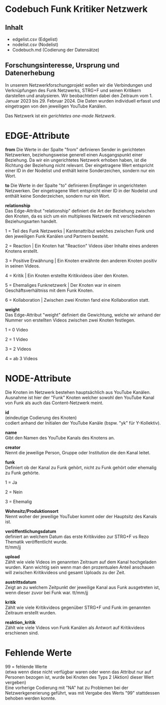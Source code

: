 # Codebuch Funk Kritiker Netzwerk

## Inhalt
- edgelist.csv (Edgelist)
- nodelist.csv (Nodelist)
- Codebuch.md (Codierung der Datensätze)

## Forschungsinteresse, Ursprung und Datenerhebung
In unserem Netzwerkforschungprojekt wollen wir die Verbindungen und Verknüpfungen des Funk Netzwerks, STRG+F und seinen Kritikern darstellen und analysieren. Wir beobachteten dabei den Zeitraum vom 1. Januar 2023 bis 29. Februar 2024. Die Daten wurden individuell erfasst und eingetragen von den jeweiligen YouTube Kanälen.

Das Netzwerk ist ein *gerichtetes one-mode Netzwerk*. 

# EDGE-Attribute

**from**
Die Werte in der Spalte "from" definieren Sender in gerichteten Netzwerken, beziehungsweise generell einen Ausgangspunkt einer Beziehung. Da wir ein ungerichtetes Netzwerk erhoben haben, ist die Richtung der Beziehung nicht relevant. Der eingetragene Wert entspricht einer ID in der Nodelist und enthält keine Sonderzeichen, sondern nur ein Wort.

**to**
Die Werte in der Spalte "to" definieren Empfänger in ungerichteten Netzwerken. Der eingetragene Wert entspricht einer ID in der Nodelist und enthält keine Sonderzeichen, sondern nur ein Wort.

**relationship**  
Das Edge-Attribut "relationship" definiert die Art der Beziehung zwischen den Knoten, da es sich um ein multiplexes Netzwerk mit verschiedenen Beziehungsarten handelt. 

1 = Teil des Funk Netzwerks | Kantenattribut welches zwischen Funk und den jeweiligen Funk Kanälen und Partnern besteht.

2 = Reaction | Ein Knoten hat "Reaction" Videos über Inhalte eines anderen Knotens erstellt.

3 = Positive Erwähnung | Ein Knoten erwähnte den anderen Knoten positiv in seinen Videos.

4 = Kritik | Ein Knoten erstellte Kritikvideos über den Knoten.

5 = Ehemaliges Funknetzwerk | Der Knoten war in einem Geschäftsverhältniss mit dem Funk Knoten.

6 = Kollaboration | Zwischen zwei Knoten fand eine Kollaboration statt.

**weight**   
Das Edge-Attribut "weight" definiert die Gewichtung, welche wir anhand der Nummer von erstellten Videos zwischen zwei Knoten festlegen.

1 = 0 Video

2 = 1 Video

3 = 2 Videos

4 = ab 3 Videos 

# NODE-Attribute  

Die Knoten im Netzwerk bestehen hauptsächlich aus YouTube Kanälen. Ausnahme ist hier der "Funk" Knoten welcher sowohl den YouTube Kanal von Funk als auch das Content-Netzwerk meint. 

**id**  
(eindeutige Codierung des Knoten)   
codiert anhand der Initialen der YouTube Kanäle (bspw. "yk" für Y-Kollektiv).

**name**  
Gibt den Namen des YouTube Kanals des Knotens an. 

**creator**  
Nennt die jeweilige Person, Gruppe oder Institution die den Kanal leitet.

**funk**    
Definiert ob der Kanal zu Funk gehört, nicht zu Funk gehört oder ehemalig zu Funk gehörte. 

1 = Ja

2 = Nein

3 = Ehemalig
  
**Wohnsitz/Produktionsort**  
Nennt woher der jeweilige YouTuber kommt oder der Hauptsitz des Kanals ist.

**veröffentlichungsdatum**   
definiert an welchem Datum das erste Kritikvideo zur STRG+F vs Rezo Thematik veröffentlicht wurde.  
tt/mm/jj

**upload**  
Zählt wie viele Videos im genannten Zeitraum auf dem Kanal hochgeladen wurden. Kann wichtig sein wenn man den prozentualen Anteil anschauen will zwischen Kritikvideos und gesamt Uploads zu der Zeit.

**austrittsdatum**  
Zeigt an zu welchem Zeitpunkt der jeweilige Kanal aus Funk ausgetreten ist, wenn dieser zuvor bei Funk war.
tt/mm/jj

**kritik**  
Zählt wie viele Kritikvideos gegenüber STRG+F und Funk im genannten Zeitraum erstellt wurden.  

**reaktion_kritik**  
Zählt wie viele Videos von Funk Kanälen als Antwort auf Kritikvideos erschienen sind.

# Fehlende Werte
99 = fehlende Werte  
(etwa wenn diese nicht verfügbar waren oder wenn das Attribut nur auf Personen bezogen ist, wurde bei Knoten des Typs 2 (Aktion) dieser Wert vergeben)  
Eine vorherige Codierung mit "NA" hat zu Problemen bei der Netzwerkgenerierung geführt, was mit Vergabe des Werts "99" stattdessen behoben werden konnte.

##
